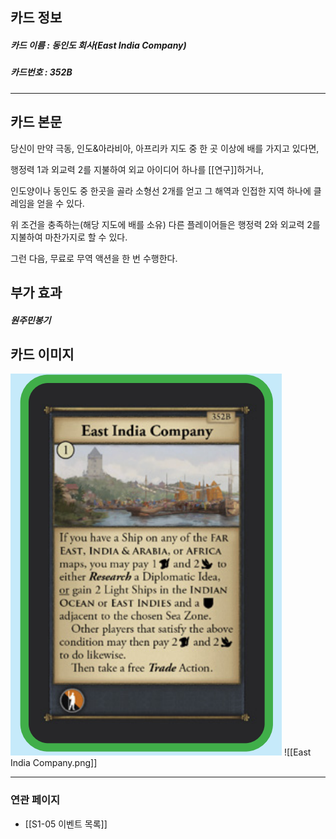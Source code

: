 ## 카드 정보
##### 카드 이름 : 동인도 회사(East India Company)
##### 카드번호  : 352B
---
## 카드 본문

당신이 만약 극동, 인도&아라비아, 아프리카 지도 중 한 곳 이상에 배를 가지고 있다면,  


행정력 1과 외교력 2를 지불하여 외교 아이디어 하나를 [[연구]]하거나,  

인도양이나 동인도 중 한곳을 골라 소형선 2개를 얻고 그 해역과 인접한 지역 하나에 클레임을 얻을 수 있다.


위 조건을 충족하는(해당 지도에 배를 소유) 다른 플레이어들은 행정력 2와 외교력 2를 지불하여 마찬가지로 할 수 있다.


그런 다음, 무료로 무역 액션을 한 번 수행한다.


## 부가 효과
##### 원주민봉기

## 카드 이미지
<img src="\Assets\East India Company.png"/>
![[East India Company.png]]

--- 
### 연관 페이지
- [[S1-05 이벤트 목록]]
